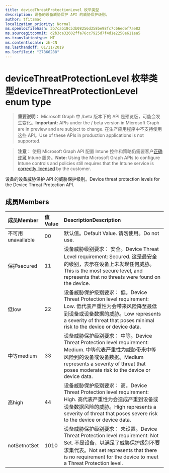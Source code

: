 ```yaml
---
title: deviceThreatProtectionLevel 枚举类型
description: 设备的设备威胁保护 API 的威胁保护级别。
author: tfitzmac
localization_priority: Normal
ms.openlocfilehash: 3b7cab18c53b08256d358be98fc7c66edef7ae82
ms.sourcegitcommit: d2b3ca32602ffa76cc7925d7f4d1e2258e611ea5
ms.translationtype: MT
ms.contentlocale: zh-CN
ms.lasthandoff: 01/11/2019
ms.locfileid: "27866288"
---
```

# <a name="devicethreatprotectionlevel-enum-type"></a><span data-ttu-id="696f5-103">deviceThreatProtectionLevel 枚举类型</span><span class="sxs-lookup"><span data-stu-id="696f5-103">deviceThreatProtectionLevel enum type</span></span>

> <span data-ttu-id="696f5-104">**重要说明：** Microsoft Graph 中 /beta 版本下的 API 是预览版，可能会发生变化。</span><span class="sxs-lookup"><span data-stu-id="696f5-104">**Important:** APIs under the / beta version in Microsoft Graph are in preview and are subject to change.</span></span> <span data-ttu-id="696f5-105">在生产应用程序中不支持使用这些 API。</span><span class="sxs-lookup"><span data-stu-id="696f5-105">Use of these APIs in production applications is not supported.</span></span>

> <span data-ttu-id="696f5-106">**注意：** 使用 Microsoft Graph API 配置 Intune 控件和策略仍需要客户[正确许可](https://go.microsoft.com/fwlink/?linkid=839381) Intune 服务。</span><span class="sxs-lookup"><span data-stu-id="696f5-106">**Note:** Using the Microsoft Graph APIs to configure Intune controls and policies still requires that the Intune service is [correctly licensed](https://go.microsoft.com/fwlink/?linkid=839381) by the customer.</span></span>

<span data-ttu-id="696f5-107">设备的设备威胁保护 API 的威胁保护级别。</span><span class="sxs-lookup"><span data-stu-id="696f5-107">Device threat protection levels for the Device Threat Protection API.</span></span>
## <a name="members"></a><span data-ttu-id="696f5-108">成员</span><span class="sxs-lookup"><span data-stu-id="696f5-108">Members</span></span>
|<span data-ttu-id="696f5-109">成员</span><span class="sxs-lookup"><span data-stu-id="696f5-109">Member</span></span>|<span data-ttu-id="696f5-110">值</span><span class="sxs-lookup"><span data-stu-id="696f5-110">Value</span></span>|<span data-ttu-id="696f5-111">Description</span><span class="sxs-lookup"><span data-stu-id="696f5-111">Description</span></span>|
|:---|:---|:---|
|<span data-ttu-id="696f5-112">不可用</span><span class="sxs-lookup"><span data-stu-id="696f5-112">unavailable</span></span>|<span data-ttu-id="696f5-113">0</span><span class="sxs-lookup"><span data-stu-id="696f5-113">0</span></span>|<span data-ttu-id="696f5-114">默认值。</span><span class="sxs-lookup"><span data-stu-id="696f5-114">Default Value.</span></span> <span data-ttu-id="696f5-115">请勿使用。</span><span class="sxs-lookup"><span data-stu-id="696f5-115">Do not use.</span></span>|
|<span data-ttu-id="696f5-116">保护</span><span class="sxs-lookup"><span data-stu-id="696f5-116">secured</span></span>|<span data-ttu-id="696f5-117">1</span><span class="sxs-lookup"><span data-stu-id="696f5-117">1</span></span>|<span data-ttu-id="696f5-118">设备威胁级别要求： 安全。</span><span class="sxs-lookup"><span data-stu-id="696f5-118">Device Threat Level requirement: Secured.</span></span> <span data-ttu-id="696f5-119">这是最安全的级别，表示在设备上未发现任何威胁。</span><span class="sxs-lookup"><span data-stu-id="696f5-119">This is the most secure level, and represents that no threats were found on the device.</span></span>|
|<span data-ttu-id="696f5-120">低</span><span class="sxs-lookup"><span data-stu-id="696f5-120">low</span></span>|<span data-ttu-id="696f5-121">2</span><span class="sxs-lookup"><span data-stu-id="696f5-121">2</span></span>|<span data-ttu-id="696f5-122">设备威胁保护级别要求： 低。</span><span class="sxs-lookup"><span data-stu-id="696f5-122">Device Threat Protection level requirement: Low.</span></span> <span data-ttu-id="696f5-123">低代表严重性为会带来风险降至最低到设备或设备数据的威胁。</span><span class="sxs-lookup"><span data-stu-id="696f5-123">Low represents a severity of threat that poses minimal risk to the device or device data.</span></span>|
|<span data-ttu-id="696f5-124">中等</span><span class="sxs-lookup"><span data-stu-id="696f5-124">medium</span></span>|<span data-ttu-id="696f5-125">3</span><span class="sxs-lookup"><span data-stu-id="696f5-125">3</span></span>|<span data-ttu-id="696f5-126">设备威胁保护级别要求： 中等。</span><span class="sxs-lookup"><span data-stu-id="696f5-126">Device Threat Protection level requirement: Medium.</span></span> <span data-ttu-id="696f5-127">中等代表严重性为威胁带来中等风险到的设备或设备数据。</span><span class="sxs-lookup"><span data-stu-id="696f5-127">Medium represents a severity of threat that poses moderate risk to the device or device data.</span></span>|
|<span data-ttu-id="696f5-128">高</span><span class="sxs-lookup"><span data-stu-id="696f5-128">high</span></span>|<span data-ttu-id="696f5-129">4</span><span class="sxs-lookup"><span data-stu-id="696f5-129">4</span></span>|<span data-ttu-id="696f5-130">设备威胁保护级别要求： 高。</span><span class="sxs-lookup"><span data-stu-id="696f5-130">Device Threat Protection level requirement: High.</span></span> <span data-ttu-id="696f5-131">高代表严重性为会造成严重到设备或设备数据风险的威胁。</span><span class="sxs-lookup"><span data-stu-id="696f5-131">High represents a severity of threat that poses severe risk to the device or device data.</span></span>|
|<span data-ttu-id="696f5-132">notSet</span><span class="sxs-lookup"><span data-stu-id="696f5-132">notSet</span></span>|<span data-ttu-id="696f5-133">10</span><span class="sxs-lookup"><span data-stu-id="696f5-133">10</span></span>|<span data-ttu-id="696f5-134">设备威胁保护级别要求： 未设置。</span><span class="sxs-lookup"><span data-stu-id="696f5-134">Device Threat Protection level requirement: Not Set.</span></span> <span data-ttu-id="696f5-135">不是设备，以满足了威胁保护级别不要求集代表。</span><span class="sxs-lookup"><span data-stu-id="696f5-135">Not set represents that there is no requirement for the device to meet a Threat Protection level.</span></span>|






